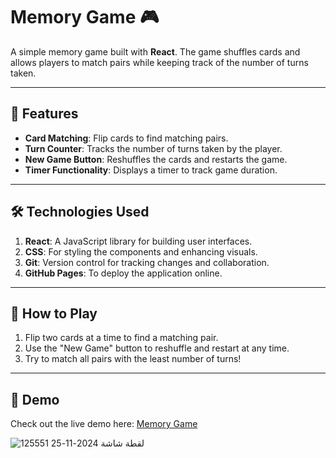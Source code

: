 # Memory Game 🎮

A simple memory game built with **React**. The game shuffles cards and allows players to match pairs while keeping track of the number of turns taken.

---

## 🚀 Features
- **Card Matching**: Flip cards to find matching pairs.
- **Turn Counter**: Tracks the number of turns taken by the player.
- **New Game Button**: Reshuffles the cards and restarts the game.
- **Timer Functionality**: Displays a timer to track game duration.

---

## 🛠️ Technologies Used
1. **React**: A JavaScript library for building user interfaces.
2. **CSS**: For styling the components and enhancing visuals.
3. **Git**: Version control for tracking changes and collaboration.
4. **GitHub Pages**: To deploy the application online.

---

## 🌟 How to Play
1. Flip two cards at a time to find a matching pair.
2. Use the "New Game" button to reshuffle and restart at any time.
3. Try to match all pairs with the least number of turns!

---

## 🎥 Demo
Check out the live demo here: [Memory Game](https://maya-abdoh.github.io/memory-game)

![لقطة شاشة 2024-11-25 125551](https://github.com/user-attachments/assets/56059908-aa76-4019-b930-ed099699be13)


